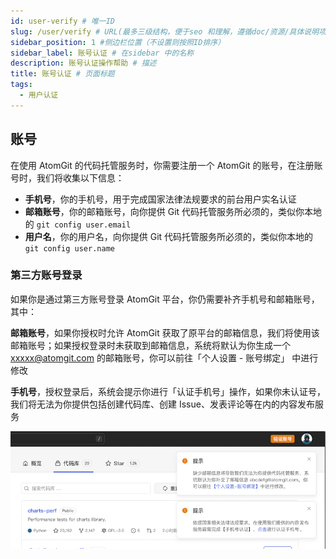 ```yaml
---
id: user-verify # 唯一ID
slug: /user/verify # URL(最多三级结构，便于seo 和理解，遵循doc/资源/具体说明项 的原则)
sidebar_position: 1 #侧边栏位置（不设置则按照ID排序）
sidebar_label: 账号认证 # 在sidebar 中的名称
description: 账号认证操作帮助 # 描述
title: 账号认证 # 页面标题
tags:
  - 用户认证
---
```


## 账号

在使用 AtomGit 的代码托管服务时，你需要注册一个 AtomGit 的账号，在注册账号时，我们将收集以下信息：

- **手机号**，你的手机号，用于完成国家法律法规要求的前台用户实名认证
- **邮箱账号**，你的邮箱账号，向你提供 Git 代码托管服务所必须的，类似你本地的 `git config user.email`
- **用户名**，你的用户名，向你提供 Git 代码托管服务所必须的，类似你本地的 `git config user.name`

### 第三方账号登录

如果你是通过第三方账号登录 AtomGit 平台，你仍需要补齐手机号和邮箱账号，其中：

**邮箱账号**，如果你授权时允许 AtomGit 获取了原平台的邮箱信息，我们将使用该邮箱账号；如果授权登录时未获取到邮箱信息，系统将默认为你生成一个 xxxxx@atomgit.com 的邮箱账号，你可以前往「个人设置 - 账号绑定」 中进行修改

**手机号**，授权登录后，系统会提示你进行「认证手机号」操作，如果你未认证号，我们将无法为你提供包括创建代码库、创建 Issue、发表评论等在内的内容发布服务

![user_info_verify_tips](./img/user_info_verify_tips.png)
